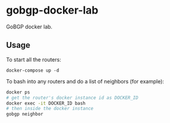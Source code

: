 # gobgp-docker-lab

GoBGP docker lab.

## Usage

To start all the routers:
```
docker-compose up -d
```

To bash into any routers and do a list of neighbors (for example):
```bash
docker ps
# get the router's docker instance id as DOCKER_ID
docker exec -it DOCKER_ID bash
# then inside the docker instance
gobgp neighbor
```
